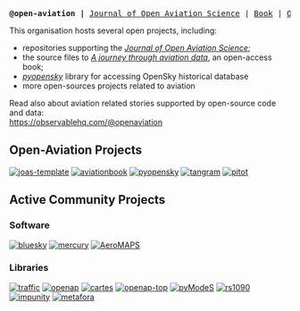 <p><pre align="center"><strong>@open-aviation |</strong> <a href="https://journals.open.tudelft.nl/joas/">Journal of Open Aviation Science</a> | <a href="https://aviationbook.netlify.app/">Book</a> | <a href="https://observablehq.com/@openaviation">Observable</a> | <a href="https://twitter.com/joaspub">Twitter</a></pre></p>


This organisation hosts several open projects, including:
- repositories supporting the [*Journal of Open Aviation Science*](https://journals.open.tudelft.nl/joas/);
- the source files to [*A journey through aviation data*](https://aviationbook.netlify.app/), an open-access book;
- [*pyopensky*](https://github.com/open-aviation/pyopensky) library for accessing OpenSky historical database 
- more open-sources projects related to aviation

Read also about aviation related stories supported by open-source code and data:\
https://observablehq.com/@openaviation


## Open-Aviation Projects

[![joas-template](https://github-readme-stats.vercel.app/api/pin/?username=open-aviation&repo=joas-template&show_owner=false)](https://github.com/open-aviation/joas-template)
[![aviationbook](https://github-readme-stats.vercel.app/api/pin/?username=open-aviation&repo=aviationbook&show_owner=false)](https://github.com/open-aviation/aviationbook)
[![pyopensky](https://github-readme-stats.vercel.app/api/pin/?username=open-aviation&repo=pyopensky&show_owner=false)](https://github.com/open-aviation/pyopensky)
[![tangram](https://github-readme-stats.vercel.app/api/pin/?username=open-aviation&repo=tangram&show_owner=false)](https://github.com/open-aviation/tangram)
[![pitot](https://github-readme-stats.vercel.app/api/pin/?username=open-aviation&repo=pitot&show_owner=false)](https://github.com/open-aviation/pitot)


## Active Community Projects

### Software

[![bluesky](https://github-readme-stats.vercel.app/api/pin/?username=TUDelft-CNS-ATM&repo=bluesky&show_owner=true)](https://github.com/TUDelft-CNS-ATM/bluesky)
[![mercury](https://github-readme-stats.vercel.app/api/pin/?username=UoW-ATM&repo=Mercury&show_owner=true)](https://github.com/UoW-ATM/Mercury/)
[![AeroMAPS](https://github-readme-stats.vercel.app/api/pin/?username=AeroMAPS&repo=AeroMAPS&show_owner=true)](https://github.com/AeroMAPS/AeroMAPS)


### Libraries

[![traffic](https://github-readme-stats.vercel.app/api/pin/?username=xoolive&repo=traffic&show_owner=true)](https://github.com/xoolive/traffic)
[![openap](https://github-readme-stats.vercel.app/api/pin/?username=junzis&repo=openap&show_owner=true)](https://github.com/junzis/openap)
[![cartes](https://github-readme-stats.vercel.app/api/pin/?username=xoolive&repo=cartes&show_owner=true)](https://github.com/xoolive/cartes)
[![openap-top](https://github-readme-stats.vercel.app/api/pin/?username=junzis&repo=openap-top&show_owner=true)](https://github.com/junzis/openap-top)
[![pyModeS](https://github-readme-stats.vercel.app/api/pin/?username=junzis&repo=pymodes&show_owner=true)](https://github.com/junzis/pymodes)
[![rs1090](https://github-readme-stats.vercel.app/api/pin/?username=xoolive&repo=rs1090&show_owner=true)](https://github.com/xoolive/rs1090)
[![impunity](https://github-readme-stats.vercel.app/api/pin/?username=achevrot&repo=impunity&show_owner=true)](https://github.com/achevrot/impunity)
[![metafora](https://github-readme-stats.vercel.app/api/pin/?username=ramondalmau&repo=metafora&show_owner=true)](https://github.com/ramondalmau/metafora)

